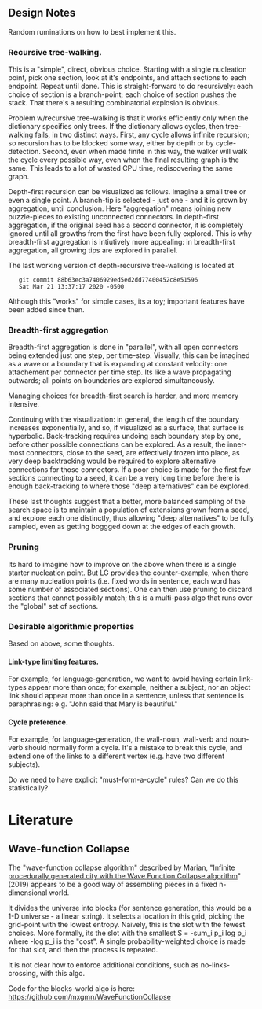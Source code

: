 
Design Notes
------------
Random ruminations on how to best implement this.


### Recursive tree-walking.
This is a "simple", direct, obvious choice.
Starting with a single nucleation point, pick one section, look at it's
endpoints, and attach sections to each endpoint. Repeat until done.
This is straight-forward to do recursively: each choice of section is
a branch-point; each choice of section pushes the stack. That there's a
resulting combinatorial explosion is obvious.

Problem w/recursive tree-walking is that it works efficiently only when
the dictionary specifies only trees. If the dictionary allows cycles,
then tree-walking fails, in two distinct ways. First, any cycle allows
infinite recursion; so recursion has to be blocked some way, either by
depth or by cycle-detection. Second, even when made finite in this way,
the walker will walk the cycle every possible way, even when the final
resulting graph is the same. This leads to a lot of wasted CPU time,
rediscovering the same graph.

Depth-first recursion can be visualized as follows. Imagine a small
tree or even a single point. A branch-tip is selected - just one -
and it is grown by aggregation, until conclusion. Here "aggregation"
means joining new puzzle-pieces to existing unconnected connectors.
In depth-first aggregation, if the original seed has a second connector,
it is completely ignored until all growths from the first have been
fully explored.  This is why breadth-first aggregation is intiutively
more appealing: in breadth-first aggregation, all growing tips are
explored in parallel.

The last working version of depth-recursive tree-walking is located at
```
   git commit 88b63ec3a7406929ed5ed2dd77400452c8e51596
   Sat Mar 21 13:37:17 2020 -0500
```
Although this "works" for simple cases, its a toy; important features
have been added since then.

### Breadth-first aggregation
Breadth-first aggregation is done in "parallel", with all open
connectors being extended just one step, per time-step. Visually,
this can be imagined as a wave or a boundary that is expanding at
constant velocity: one attachement per connector per time step.
Its like a wave propagating outwards; all points on boundaries are
explored simultaneously.

Managing choices for breadth-first search is harder, and more memory
intensive.

Continuing with the visualization: in general, the length of the
boundary increases exponentially, and so, if visualized as a surface,
that surface is hyperbolic. Back-tracking requires undoing each boundary
step by one, before other possible connections can be explored. As a
result, the inner-most connectors, close to the seed, are effectively
frozen into place, as very deep backtracking would be required to
explore alternative connections for those connectors. If a poor choice
is made for the first few sections connecting to a seed, it can be a
very long time before there is enough back-tracking to where those
"deep alternatives" can be explored.

These last thoughts suggest that a better, more balanced sampling of
the search space is to maintain a population of extensions grown from
a seed, and explore each one distinctly, thus allowing "deep
alternatives" to be fully sampled, even as getting boggged down at
the edges of each growth.

### Pruning
Its hard to imagine how to improve on the above when there is a single
starter nucleation point. But LG provides the counter-example, when
there are many nucleation points (i.e. fixed words in sentence, each
word has some number of associated sections). One can then use pruning
to discard sections that cannot possibly match; this is a multi-pass
algo that runs over the "global" set of sections.

### Desirable algorithmic properties
Based on above, some thoughts.

#### Link-type limiting features.
For example, for language-generation, we want to avoid having certain
link-types appear more than once; for example, neither a subject, nor an
object link should appear more than once in a sentence, unless that
sentence is paraphrasing: e.g. "John said that Mary is beautiful."

#### Cycle preference.
For example, for language-generation, the wall-noun, wall-verb and
noun-verb should normally form a cycle. It's a mistake to break this
cycle, and extend one of the links to a different vertex (e.g. have two
different subjects).

Do we need to have explicit "must-form-a-cycle" rules?  Can we do this
statistically?



Literature
==========

Wave-function Collapse
----------------------
The "wave-function collapse algorithm" described by Marian, "[Infinite
procedurally generated city with the Wave Function Collapse
algorithm](https://marian42.de/article/wfc/)" (2019) appears to be a
good way of assembling pieces in a fixed n-dimensional world.

It divides the universe into blocks (for sentence generation, this would
be a 1-D universe - a linear string). It selects a location in this
grid, picking the grid-point with the lowest entropy. Naively, this is
the slot with the fewest choices.  More formally, its the slot with the
smallest S = -sum_i p_i log p_i where -log p_i is the "cost". A single
probability-weighted choice is made for that slot, and then the process
is repeated.

It is not clear how to enforce additional conditions, such as
no-links-crossing, with this algo.

Code for the blocks-world algo is here:
https://github.com/mxgmn/WaveFunctionCollapse
